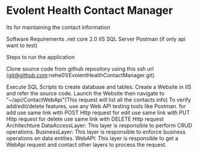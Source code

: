 # Evolent Health Contact Manager
Its for maintaining the contact information

Software Requirements
.net core 2.0
IIS
SQL Server
Postman (if only api want to test)

Steps to run the application

Clone source code from github repository using this ssh url (git@github.com:nehe01/EvolentHealthContactManager.git).

Execute SQL Scripts to create database and tables.
Create a Website in IIS and refer the source code.
Launch the Website then navigate to "~/api/ContactWebApi"(This request will list all the contacts info)
To verify add/edit/delete features, use any Web API testing tools like Postman. for add use same link with POST Http request for edit use same link with PUT Http request for delete use same link with DELETE Http request
Architechture
DataAccessLayer:	This layer is responsible to perform CRUD operations.
BusinessLayer:	This layer is responsible to enforce business operations on data entities.
WebAPI:	This layer is responsible to get a WebApi request and contact other layers to process the request.